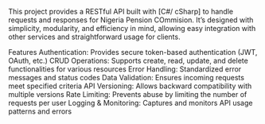 This project provides a RESTful API built with [C#/ cSharp] to handle requests and responses for Nigeria Pension COmmision. It’s designed with simplicity, modularity, and efficiency in mind, allowing easy integration with other services and straightforward usage for clients.

Features
Authentication: Provides secure token-based authentication (JWT, OAuth, etc.)
CRUD Operations: Supports create, read, update, and delete functionalities for various resources
Error Handling: Standardized error messages and status codes
Data Validation: Ensures incoming requests meet specified criteria
API Versioning: Allows backward compatibility with multiple versions
Rate Limiting: Prevents abuse by limiting the number of requests per user
Logging & Monitoring: Captures and monitors API usage patterns and errors
